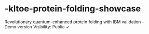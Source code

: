 # -kltoe-protein-folding-showcase
 Revolutionary quantum-enhanced protein folding with IBM validation - Demo version Visibility: Public ✓
